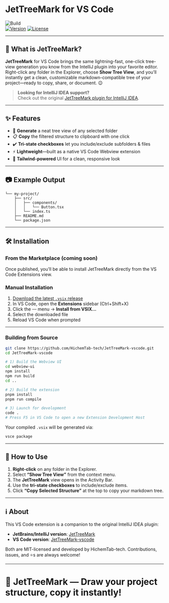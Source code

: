 # JetTreeMark for VS Code

![Build](https://github.com/HichemTab-tech/JetTreeMark-vscode/actions/workflows/build.yml/badge.svg)  
[![Version](https://img.shields.io/badge/version-0.1.0-blue.svg)](https://github.com/HichemTab-tech/JetTreeMark-vscode/releases) [![License](https://img.shields.io/badge/license-MIT-green.svg)](https://github.com/HichemTab-tech/JetTreeMark-vscode/blob/master/LICENSE)

---

## 🚀 What is JetTreeMark?

**JetTreeMark** for VS Code brings the same lightning-fast,
one-click tree-view generation you know from the IntelliJ plugin into your favorite editor.  
Right-click any folder in the Explorer, choose **Show Tree View**,
and you’ll instantly get a clean, customizable markdown-compatible tree of your project—ready to copy, share,
or document.
😉

> **Looking for IntelliJ IDEA support?**  
> Check out the original [JetTreeMark plugin for IntelliJ IDEA](https://github.com/HichemTab-tech/JetTreeMark).

---

## ✨ Features

- 📂 **Generate** a neat tree view of any selected folder
- 📋 **Copy** the filtered structure to clipboard with one click
- ✔️ **Tri-state checkboxes** let you include/exclude subfolders & files
- ⚡ **Lightweight**—built as a native VS Code Webview extension
- 🎨 **Tailwind-powered** UI for a clean, responsive look

---

## 📷 Example Output

```
└── my-project/
    ├── src/
    │   ├── components/
    │   │   └── Button.tsx
    │   └── index.ts
    ├── README.md
    └── package.json
```

---

## 🛠️ Installation

### From the Marketplace (coming soon)

Once published, you’ll be able to install JetTreeMark directly from the VS Code Extensions view.

### Manual Installation

1. [Download the latest `.vsix` release](https://github.com/HichemTab-tech/JetTreeMark-vscode/releases/latest)
2. In VS Code, open the **Extensions** sidebar (Ctrl+Shift+X)
3. Click the **⋯** menu → **Install from VSIX...**
4. Select the downloaded file
5. Reload VS Code when prompted

---

### Building from Source

```bash
git clone https://github.com/HichemTab-tech/JetTreeMark-vscode.git
cd JetTreeMark-vscode

# 1) Build the Webview UI
cd webview-ui
npm install
npm run build
cd ..

# 2) Build the extension
pnpm install
pnpm run compile

# 3) Launch for development
code .
# Press F5 in VS Code to open a new Extension Development Host
```

Your compiled `.vsix` will be generated via:

```bash
vsce package
```

---

## 🎯 How to Use

1. **Right-click** on any folder in the Explorer.
2. Select **“Show Tree View”** from the context menu.
3. The **JetTreeMark** view opens in the Activity Bar.
4. Use the **tri-state checkboxes** to include/exclude items.
5. Click **“Copy Selected Structure”** at the top to copy your markdown tree.

---

## ℹ️ About

This VS Code extension is a companion to the original IntelliJ IDEA plugin:

- **JetBrains/IntelliJ version**: [JetTreeMark](https://github.com/HichemTab-tech/JetTreeMark)
- **VS Code version**: [JetTreeMark-vscode](https://github.com/HichemTab-tech/JetTreeMark-vscode)

Both are MIT-licensed and developed by HichemTab-tech. Contributions, issues, and ⭐s are always welcome!

---

# 🌳 JetTreeMark — Draw your project structure, copy it instantly!